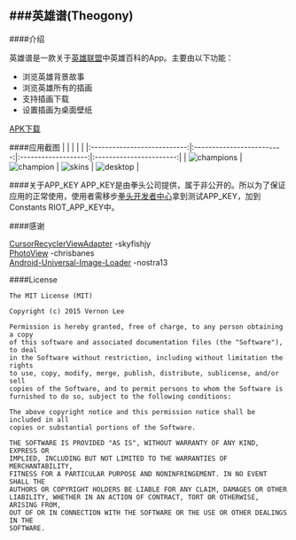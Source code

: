 ###英雄谱(Theogony)
----------------------

####介绍

英雄谱是一款关于[英雄联盟](http://na.leagueoflegends.com/)中英雄百科的App。主要由以下功能： 

* 浏览英雄背景故事
* 浏览英雄所有的插画
* 支持插画下载
* 设置插画为桌面壁纸

[APK下载](apk/theogony.apk)

####应用截图
|                             |                           |                     |                         |
|:---------------------------:|:-------------------------:|:-------------------:|:-----------------------:|
| ![champions](screenshot/champions.png) | ![champion](screenshot/champion.png) | ![skins](screenshot/skins.png) | ![desktop](screenshot/desktop.png) |

####关于APP_KEY
APP_KEY是由拳头公司提供，属于非公开的。所以为了保证应用的正常使用，使用者需移步[拳头开发者中心](https://developer.riotgames.com/)拿到测试APP_KEY，加到Constants RIOT_APP_KEY中。

####感谢

[CursorRecyclerViewAdapter](https://gist.github.com/skyfishjy/443b7448f59be978bc59) -skyfishjy  
[PhotoView](https://github.com/chrisbanes/PhotoView) -chrisbanes  
[Android-Universal-Image-Loader](https://github.com/nostra13/Android-Universal-Image-Loader) -nostra13  

####License

```
The MIT License (MIT)

Copyright (c) 2015 Vernon Lee

Permission is hereby granted, free of charge, to any person obtaining a copy
of this software and associated documentation files (the "Software"), to deal
in the Software without restriction, including without limitation the rights
to use, copy, modify, merge, publish, distribute, sublicense, and/or sell
copies of the Software, and to permit persons to whom the Software is
furnished to do so, subject to the following conditions:

The above copyright notice and this permission notice shall be included in all
copies or substantial portions of the Software.

THE SOFTWARE IS PROVIDED "AS IS", WITHOUT WARRANTY OF ANY KIND, EXPRESS OR
IMPLIED, INCLUDING BUT NOT LIMITED TO THE WARRANTIES OF MERCHANTABILITY,
FITNESS FOR A PARTICULAR PURPOSE AND NONINFRINGEMENT. IN NO EVENT SHALL THE
AUTHORS OR COPYRIGHT HOLDERS BE LIABLE FOR ANY CLAIM, DAMAGES OR OTHER
LIABILITY, WHETHER IN AN ACTION OF CONTRACT, TORT OR OTHERWISE, ARISING FROM,
OUT OF OR IN CONNECTION WITH THE SOFTWARE OR THE USE OR OTHER DEALINGS IN THE
SOFTWARE.
```